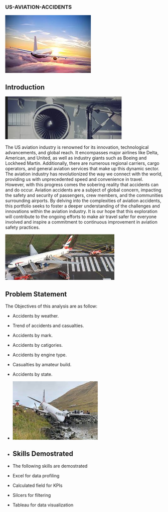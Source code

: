 ### US-AVIATION-ACCIDENTS
![](sky.jpeg)

## Introduction
![](images.jpeg)

The US aviation industry is renowned for its innovation, technological advancements, and global reach. It encompasses major airlines like Delta, American, and United, as well as industry giants such as Boeing and Lockheed Martin. Additionally, there are numerous regional carriers, cargo operators, and general aviation services that make up this dynamic sector.  The aviation industry has revolutionized the way we connect with the world, providing us with unprecedented speed and convenience in travel. However, with this progress comes the sobering reality that accidents can and do occur. Aviation accidents are a subject of global concern, impacting the safety and security of passengers, crew members, and the communities surrounding airports. By delving into the complexities of aviation accidents, this portfolio seeks to foster a deeper understanding of the challenges and innovations within the aviation industry. It is our hope that this exploration will contribute to the ongoing efforts to make air travel safer for everyone involved and inspire a commitment to continuous improvement in aviation safety practices.

![](accidents3.jpeg)


## Problem Statement

The Objectives of this analysis are as follow:

- Accidents by weather.

- Trend of accidents and casualties.

- Accidents by mark.

- Accidents by catigories.

- Accidents by engine type.

- Casualties by amateur build.

- Accidents by state.

- ![](Accidents1.jpeg)


- ## Skills Demostrated

-   The following skills are demostrated

  - Excel for data profiling
    
  - Calculated field for KPIs
    
  - Silcers for filtering
    
  - Tableau for data visualization
